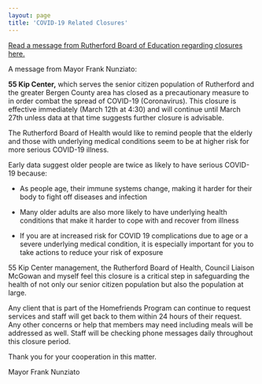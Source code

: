 ```yaml
---
layout: page
title: 'COVID-19 Related Closures'
---
```


[Read a message from Rutherford Board of Education regarding closures here.](https://www.rutherfordschools.org/blog/school-closure-distance-learning/)

A message from Mayor Frank Nunziato:

**55 Kip Center,** which serves the senior citizen population of Rutherford and the greater Bergen County area has closed as a precautionary measure to in order combat the spread of COVID-19 (Coronavirus). This closure is effective immediately (March 12th at 4:30) and will continue until March 27th unless data at that time suggests further closure is advisable.

The Rutherford Board of Health would like to remind people that the elderly and those with underlying medical conditions seem to be at higher risk for more serious COVID-19 illness. 

Early data suggest older people are twice as likely to have serious COVID-19 because:

- As people age, their immune systems change, making it harder for their body to fight off diseases and infection

- Many older adults are also more likely to have underlying health conditions that make it harder to cope with and recover from illness

 - If you are at increased risk for COVID 19 complications due to age or a severe underlying medical condition, it is especially important for you to take actions to reduce your risk of exposure

55 Kip Center management, the Rutherford Board of Health, Council Liaison McGowan and myself feel this closure is a critical step in safeguarding the health of not only our senior citizen population but also the population at large. 

Any client that is part of the Homefriends Program can continue to request services and staff will get back to them within 24 hours of their request. Any other concerns or help that members may need including meals will be addressed as well. Staff will be checking phone messages daily throughout this closure period. 

Thank you for your cooperation in this matter. 

Mayor Frank Nunziato

